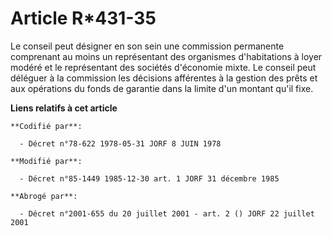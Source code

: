 # Article R*431-35

Le conseil peut désigner en son sein une commission permanente comprenant au moins un représentant des organismes
d'habitations à loyer modéré et le représentant des sociétés d'économie mixte. Le conseil peut déléguer à la commission les
décisions afférentes à la gestion des prêts et aux opérations du fonds de garantie dans la limite d'un montant qu'il fixe.

**Liens relatifs à cet article**

	**Codifié par**:

	  - Décret n°78-622 1978-05-31 JORF 8 JUIN 1978

	**Modifié par**:

	  - Décret n°85-1449 1985-12-30 art. 1 JORF 31 décembre 1985

	**Abrogé par**:

	  - Décret n°2001-655 du 20 juillet 2001 - art. 2 () JORF 22 juillet 2001
